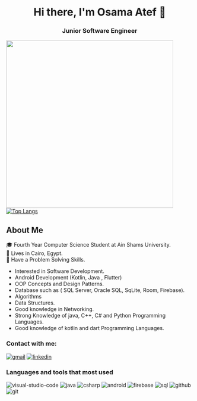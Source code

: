 <h1 align="center"> Hi there, I'm Osama Atef 👋 </h1>

<h3 align="center">Junior Software Engineer</h3>



<img src="https://github-readme-stats.vercel.app/api?username=osamaeraqe&show_icons=true&title_color=FF2E63&icon_color=bb2acf&text_color=57D1C9&bg_color=151515" align="left" width="450"/>

[![Top Langs](https://github-readme-stats.vercel.app/api/top-langs/?username=osamaeraqe&layout=compact&&title_color=FF2E63&text_color=57D1C9&bg_color=151515)](https://github.com/osamaeraqe)


<h2 align = "left"> About Me</h2>

🎓 Fourth Year Computer Science Student at Ain Shams University.  
📌 Lives in Cairo, Egypt.   
🧠 Have a Problem Solving Skills.
 - Interested in Software Development.
 - Android Development (Kotlin, Java , Flutter)
 - OOP Concepts and Design Patterns.
 - Database such as ( SQL Server, Oracle SQL, SqLite, Room, Firebase).
 - Algorithms 
 - Data Structures.
 - Good knowledge in Networking.
 - Strong Knowledge of java, C++, C# and Python Programming Languages.
 - Good knowledge of kotlin and dart Programming Languages.


### Contact with me:

[![gmail](https://user-images.githubusercontent.com/52586356/104854957-6ee95180-5912-11eb-975a-0c2670b33801.png)][1]
[![linkedin](https://user-images.githubusercontent.com/52586356/104855029-f8008880-5912-11eb-8ed3-1071d96d9060.png)][2]

[1]: mailto:osamae.atef@gmail.com
[2]: https://www.linkedin.com/in/osamaatef


### Languages and tools that most used
![visual-studio-code](https://user-images.githubusercontent.com/52586356/104856895-a4e00300-591d-11eb-993a-41cc20137d43.png)
![java](https://user-images.githubusercontent.com/52586356/104856915-c0e3a480-591d-11eb-949a-726f3878223b.png)
![csharp](https://user-images.githubusercontent.com/52586356/104856940-e670ae00-591d-11eb-916a-5304d8a9bf18.png)
![android](https://user-images.githubusercontent.com/52586356/104856961-f6888d80-591d-11eb-8f16-e58b3e8f3eb6.png)
![firebase](https://user-images.githubusercontent.com/52586356/104856968-030ce600-591e-11eb-83a6-28d9a726969a.png)
![sql](https://user-images.githubusercontent.com/52586356/104856983-1c159700-591e-11eb-8670-ba116f3681a2.png)
![github](https://user-images.githubusercontent.com/52586356/104856987-259eff00-591e-11eb-806f-3163ef4119d3.png)
![git](https://user-images.githubusercontent.com/52586356/104856990-30599400-591e-11eb-9468-13cb9e8a4dd1.png)






